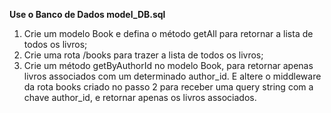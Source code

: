 **Use o Banco de Dados model_DB.sql**

1. Crie um modelo Book e defina o método getAll para retornar a lista de todos os livros;
2. Crie uma rota /books para trazer a lista de todos os livros;
3. Crie um método getByAuthorId no modelo Book, para retornar apenas livros associados com um determinado author_id. E altere o middleware da rota books criado no passo 2 para receber uma query string com a chave author_id, e retornar apenas os livros associados.